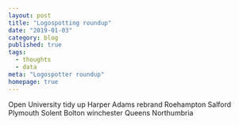 ```yaml
---
layout: post
title: "Logospotting roundup"
date: "2019-01-03"
category: blog
published: true
tags:
  - thoughts
  - data
meta: "Logospotter roundup"
homepage: true
---
```

Open University tidy up
Harper Adams rebrand
Roehampton
Salford
Plymouth
Solent
Bolton
winchester
Queens
Northumbria

